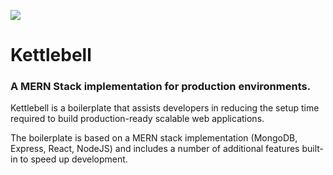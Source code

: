 ![](https://i.imgur.com/8vZAbJs.png)

# Kettlebell

### A **MERN** Stack implementation for production environments.

Kettlebell is a boilerplate that assists developers in reducing the setup time required to build production-ready scalable web applications.

The boilerplate is based on a MERN stack implementation (MongoDB, Express, React, NodeJS) and includes a number of additional features built-in to speed up development.
